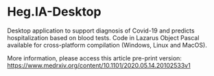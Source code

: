 # Heg.IA-Desktop
Desktop application to support diagnosis of Covid-19 and predicts hospitalization based on blood tests. Code in Lazarus Object Pascal available for cross-platform compilation (Windows, Linux and MacOS).

More information, please access this article pre-print version: https://www.medrxiv.org/content/10.1101/2020.05.14.20102533v1
